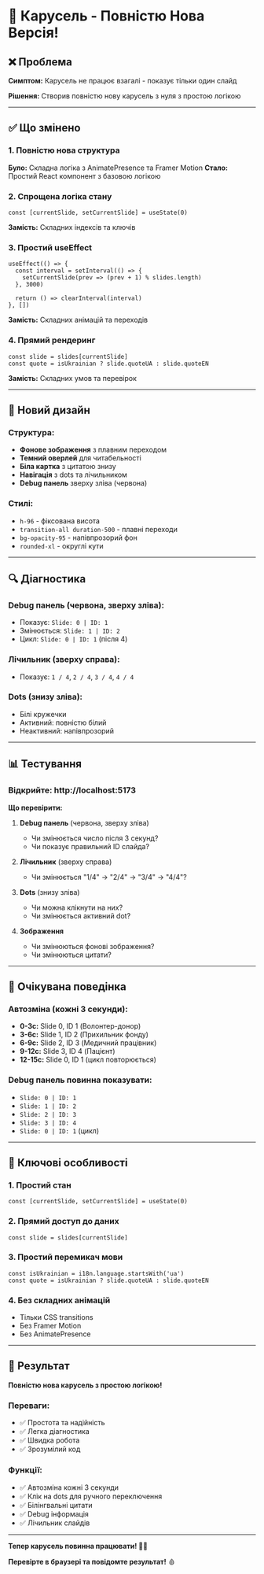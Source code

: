 # 🔄 Карусель - Повністю Нова Версія!

## ❌ Проблема

**Симптом:** Карусель не працює взагалі - показує тільки один слайд

**Рішення:** Створив повністю нову карусель з нуля з простою логікою

---

## ✅ Що змінено

### 1. Повністю нова структура

**Було:** Складна логіка з AnimatePresence та Framer Motion
**Стало:** Простий React компонент з базовою логікою

### 2. Спрощена логіка стану

```tsx
const [currentSlide, setCurrentSlide] = useState(0)
```

**Замість:** Складних індексів та ключів

### 3. Простий useEffect

```tsx
useEffect(() => {
  const interval = setInterval(() => {
    setCurrentSlide(prev => (prev + 1) % slides.length)
  }, 3000)
  
  return () => clearInterval(interval)
}, [])
```

**Замість:** Складних анімацій та переходів

### 4. Прямий рендеринг

```tsx
const slide = slides[currentSlide]
const quote = isUkrainian ? slide.quoteUA : slide.quoteEN
```

**Замість:** Складних умов та перевірок

---

## 🎨 Новий дизайн

### Структура:
- **Фонове зображення** з плавним переходом
- **Темний оверлей** для читабельності
- **Біла картка** з цитатою знизу
- **Навігація** з dots та лічильником
- **Debug панель** зверху зліва (червона)

### Стилі:
- `h-96` - фіксована висота
- `transition-all duration-500` - плавні переходи
- `bg-opacity-95` - напівпрозорий фон
- `rounded-xl` - округлі кути

---

## 🔍 Діагностика

### Debug панель (червона, зверху зліва):
- Показує: `Slide: 0 | ID: 1`
- Змінюється: `Slide: 1 | ID: 2`
- Цикл: `Slide: 0 | ID: 1` (після 4)

### Лічильник (зверху справа):
- Показує: `1 / 4`, `2 / 4`, `3 / 4`, `4 / 4`

### Dots (знизу зліва):
- Білі кружечки
- Активний: повністю білий
- Неактивний: напівпрозорий

---

## 📊 Тестування

### Відкрийте: http://localhost:5173

**Що перевірити:**

1. **Debug панель** (червона, зверху зліва)
   - Чи змінюється число після 3 секунд?
   - Чи показує правильний ID слайда?

2. **Лічильник** (зверху справа)
   - Чи змінюється "1/4" → "2/4" → "3/4" → "4/4"?

3. **Dots** (знизу зліва)
   - Чи можна клікнути на них?
   - Чи змінюється активний dot?

4. **Зображення**
   - Чи змінюються фонові зображення?
   - Чи змінюються цитати?

---

## 🎯 Очікувана поведінка

### Автозміна (кожні 3 секунди):
- **0-3с:** Slide 0, ID 1 (Волонтер-донор)
- **3-6с:** Slide 1, ID 2 (Прихильник фонду)
- **6-9с:** Slide 2, ID 3 (Медичний працівник)
- **9-12с:** Slide 3, ID 4 (Пацієнт)
- **12-15с:** Slide 0, ID 1 (цикл повторюється)

### Debug панель повинна показувати:
- `Slide: 0 | ID: 1`
- `Slide: 1 | ID: 2`
- `Slide: 2 | ID: 3`
- `Slide: 3 | ID: 4`
- `Slide: 0 | ID: 1` (цикл)

---

## 🔧 Ключові особливості

### 1. Простий стан
```tsx
const [currentSlide, setCurrentSlide] = useState(0)
```

### 2. Прямий доступ до даних
```tsx
const slide = slides[currentSlide]
```

### 3. Простий перемикач мови
```tsx
const isUkrainian = i18n.language.startsWith('ua')
const quote = isUkrainian ? slide.quoteUA : slide.quoteEN
```

### 4. Без складних анімацій
- Тільки CSS transitions
- Без Framer Motion
- Без AnimatePresence

---

## 🚀 Результат

**Повністю нова карусель з простою логікою!**

### Переваги:
- ✅ Простота та надійність
- ✅ Легка діагностика
- ✅ Швидка робота
- ✅ Зрозумілий код

### Функції:
- ✅ Автозміна кожні 3 секунди
- ✅ Клік на dots для ручного переключення
- ✅ Білінгвальні цитати
- ✅ Debug інформація
- ✅ Лічильник слайдів

---

**Тепер карусель повинна працювати! 🎠✨**

**Перевірте в браузері та повідомте результат!** 🩸


